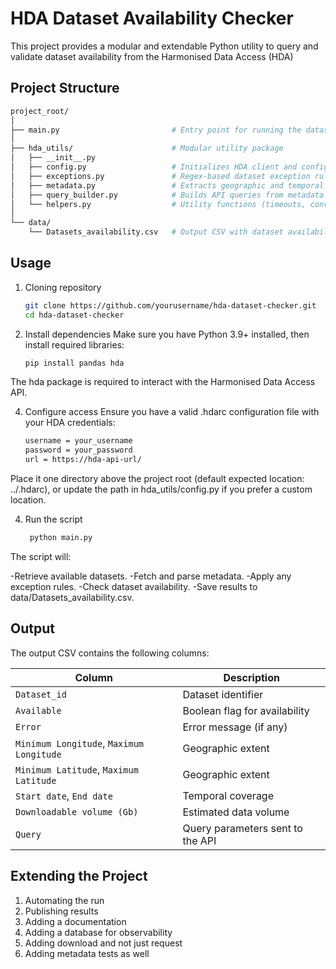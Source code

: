 # HDA Dataset Availability Checker

This project provides a modular and extendable Python utility to query and validate dataset availability from the Harmonised Data Access (HDA)

## Project Structure

```bash
project_root/
│
├── main.py                         # Entry point for running the dataset check
│
├── hda_utils/                      # Modular utility package
│   ├── __init__.py
│   ├── config.py                   # Initializes HDA client and configuration
│   ├── exceptions.py               # Regex-based dataset exception rules
│   ├── metadata.py                 # Extracts geographic and temporal info
│   ├── query_builder.py            # Builds API queries from metadata
│   └── helpers.py                  # Utility functions (timeouts, conversions)
│
└── data/
    └── Datasets_availability.csv   # Output CSV with dataset availability info
```

## Usage

1. Cloning repository
   ```bash
   git clone https://github.com/yourusername/hda-dataset-checker.git
   cd hda-dataset-checker
   ```

3. Install dependencies
Make sure you have Python 3.9+ installed, then install required libraries:
   ```bash
   pip install pandas hda
   ```
The hda package is required to interact with the Harmonised Data Access API.

4. Configure access
Ensure you have a valid .hdarc configuration file with your HDA credentials:
   ```bash
   username = your_username
   password = your_password
   url = https://hda-api-url/
   ```

Place it one directory above the project root (default expected location: ../.hdarc),
or update the path in hda_utils/config.py if you prefer a custom location.

4. Run the script
   ```python
    python main.py
    ```

The script will:

-Retrieve available datasets.
-Fetch and parse metadata.
-Apply any exception rules.
-Check dataset availability.
-Save results to data/Datasets_availability.csv.

## Output
The output CSV contains the following columns:

| Column                                   | Description                      |
| ---------------------------------------- | -------------------------------- |
| `Dataset_id`                             | Dataset identifier               |
| `Available`                              | Boolean flag for availability    |
| `Error`                                  | Error message (if any)           |
| `Minimum Longitude`, `Maximum Longitude` | Geographic extent                |
| `Minimum Latitude`, `Maximum Latitude`   | Geographic extent                |
| `Start date`, `End date`                 | Temporal coverage                |
| `Downloadable volume (Gb)`               | Estimated data volume            |
| `Query`                                  | Query parameters sent to the API |

## Extending the Project

1. Automating the run
2. Publishing results
3. Adding a documentation
4. Adding a database for observability
5. Adding download and not just request
6. Adding metadata tests as well



